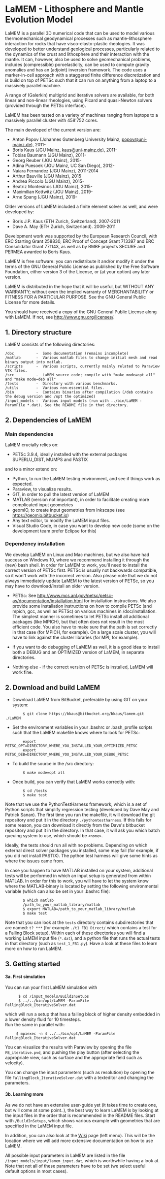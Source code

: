 # LaMEM - Lithosphere and Mantle Evolution Model

LaMEM is a parallel 3D numerical code that can be used to model various thermomechanical 
geodynamical processes such as mantle-lithosphere interaction for rocks 
that have visco-elasto-plastic rheologies. It was developed to better understand geological 
processes, particularly related to the dynamics of the crust and  lithosphere and their 
interaction with the mantle. It can, however, also be used to solve geomechanical problems, includes (compressible) poroelasticity, can be used to compute gravity anomalies and has an (adjoint) inversion framework. The code uses a marker-in-cell approach with a staggered finite difference discretization and is build on top of PETSc such that it can run on anything from a laptop to a massively parallel machine. 

A range of (Galerkin) multigrid and iterative solvers are 
available, for both linear and non-linear rheologies, using Picard and 
quasi-Newton solvers (provided through the PETSc interface).

LaMEM has been tested on a variety of machines ranging from laptops to a massively parallel cluster with 458'752 cores.

The main developed of the current version are:

* Anton Popov         (Johannes Gutenberg University Mainz, popov@uni-mainz.de), 2011-
* Boris Kaus          (JGU Mainz, kaus@uni-mainz.de), 2011-
* Tobias Baumann      (JGU Mainz), 2011-
* Georg Reuber        (JGU Mainz), 2015-	
* Adina Puesoek       (JGU Mainz, UC San Diego), 2012-
* Naiara Fernandez    (JGU Mainz), 2011-2014
* Arthur Bauville     (JGU Mainz), 2015
* Andrea Piccolo      (JGU Mainz), 2015-
* Beatriz Montesinos  (JGU Mainz), 2015-
* Maximilian Kottwitz (JGU Mainz), 2019-
* Arne Spang          (JGU Mainz), 2019-

Older versions of LaMEM included a finite element solver as well, 
and were developed by:

* Boris J.P. Kaus (ETH Zurich, Switzerland). 2007-2011
* Dave A. May     (ETH Zurich, Switzerland). 2009-2011

Development work was supported by the European Research Council, 
with ERC Starting Grant 258830, ERC Proof of Concept Grant 713397 and ERC Consolidator Grant 771143, as well as by BMBF projects SECURE and PERMEA awarded to Boris Kaus. 

LaMEM is free software: you can redistribute it and/or modify
it under the terms of the GNU General Public License as published
by the Free Software Foundation, either version 3 of the License,
or (at your option) any later version.

LaMEM is distributed in the hope that it will be useful,
but WITHOUT ANY WARRANTY; without even the implied warranty of
MERCHANTABILITY or FITNESS FOR A PARTICULAR PURPOSE.
See the GNU General Public License for more details.

You should have received a copy of the GNU General Public License
along with LaMEM. If not, see <http://www.gnu.org/licenses/>.

## 1. Directory structure
LaMEM consists of the following directories:
```
/doc          -  Some documentation (remains incomplete)
/matlab       -  Various matlab files to change initial mesh and read binary output into matlab.
/scripts      -	 Various scripts, currently mainly related to Paraview VTK files.
/src          -	 LaMEM source code; compile with "make mode=opt all" and "make mode=deb all"
/tests        -	 Directory with various benchmarks. 
/utils        -	 Various non-essential files.
/bin          -  Contains binaries after compilation (/deb contains the debug version and /opt the optimized)
/input_models -  Various input models (run with ../bin/LaMEM -ParamFile *.dat). See the README file in that directory.
```

## 2. Dependencies of LaMEM

### Main dependencies
LaMEM crucially relies on:

  * PETSc 3.9.4, ideally installed with the external packages SUPERLU_DIST, MUMPS and PASTIX

and to a minor extend on:

  * Python, to run the LaMEM testing environment, and see if things work as expected. 
  * Paraview, to visualize results.
  * GIT, in order to pull the latest version of LaMEM
  * MATLAB (version not important), in order to facilitate creating more complicated input geometries
  * geomIO, to create input geometries from Inkscape (see https://geomio.bitbucket.io) 
  * Any text editor, to modify the LaMEM input files. 
  * Visual Studio Code, in case you want to develop new code (some on the development team prefer Eclipse for this)

### Dependency installation
We develop LaMEM on Linux and Mac machines, but we also have had success on Windows 10, where we recommend installing it through the (new) bash shell. In order for LaMEM to work, you'll need to install the correct version of PETSc first. PETSc is usually not backwards compatible, so it won't work with the incorrect version. Also please note that we do not always immediately update LaMEM to the latest version of PETSc, so you may have to download/install an older version.

* PETSc: 
     See http://www.mcs.anl.gov/petsc/petsc-as/documentation/installation.html
     for installation instructions. We also provide some installation instructions on how to compile 
     PETSc (and mpich, gcc, as well as PETSc) on various machines in /doc/installation. The simplest manner is sometimes to let PETSc install all additional packages (like MPICH), but that often does not result in the most efficient code. You also have to make sure that the path is set correctly in that case (for MPICH, for example). On a large scale cluster, you will have to link against the cluster libraries (for MPI, for example).

* If you want to do debugging of LaMEM as well, it is a good idea to install both a DEBUG and an OPTIMIZED version of LaMEM, in separate directories.

* Nothing else - if the correct version of PETSc is installed, LaMEM will work fine.

	
## 2. Download and build LaMEM
* Download LaMEM from BitBucket, preferable by using GIT on your system:

```
        $ git clone https://bkaus@bitbucket.org/bkaus/lamem.git ./LaMEM
``` 

* Set the environment variables in your .bashrc or .bash_profile scripts such that the LaMEM makefile knows where to look for PETSc:
```
        export PETSC_OPT=DIRECTORY_WHERE_YOU_INSTALLED_YOUR_OPTIMIZED_PETSC
        export PETSC_DEB=DIRECTORY_WHERE_YOU_INSTALLED_YOUR_DEBUG_PETSC 
```

* To build the source in the /src directory:
```
        $ make mode=opt all 
```

* Once build, you can verify that LaMEM works correctly with:
```  
        $ cd /tests
        $ make test
```

  Note that we use the PythonTestHarness framework, which is a set of Python scripts that simplify regression testing (developed by Dave May and Patrick Sanan). The first time you run the makefile, it will download the git repository and put it in the directory ```./pythontestharness```. If this fails for some reason, you can download it directly from the Dave's bitbucket repository and put it in the directory. In that case, it will ask you which batch queuing system to use, which should be ```<none>```.	

  Ideally, the tests should run all with no problems. Depending on which external direct solver packages you installed, some may fail (for example, if you did not install PASTIX). The python test harness will give some hints as where the issues came from.  

  In case you happen to have MATLAB installed on your system, additional tests will be performed in which an input setup is generated from within MATLAB. In order for this to work, you will have to let the system know where the MATLAB-binary is located by setting the following environmental variable (which can also be set in your .bashrc file):
```  
        $ which matlab
        /path_to_your_matlab_library/matlab
        $ export MATLAB=/path_to_your_matlab_library/matlab
        $ make test
```
Note that you can look at the ```tests``` directory contains subdirectories that are named: ```t?_***``` (for example ```./t1_FB1_Direct/``` which contains a test for a Falling Block setup). Within each of these directories you will find a working LaMEM input file (```*.dat```), and a python file that runs the actual tests in that directory (such as ```test_1_FB1.py```). Have a look at these files to learn more on how to run LaMEM.


## 3. Getting started
#### 3a. First simulation
  You can run your first LaMEM simulation with 

```
      $ cd /input_models/BuildInSetups
      $ ../../bin/opt/LaMEM -ParamFile FallingBlock_IterativeSolver.dat
```
  which will run a setup that has a falling block of higher density embedded in a lower density fluid for 10 timesteps.  
  Run the same in parallel with:
  
``` 
     $ mpiexec -n 4 ../../bin/opt/LaMEM -ParamFile FallingBlock_IterativeSolver.dat
```

  You can visualize the results with Paraview by opening the file ```FB_iterative.pvd```, and pushing the play button (after selecting the appropriate view, such as surface and the appropriate field such as velocity).
  
  You can change the input parameters (such as resolution) by opening the file ```FallingBlock_IterativeSolver.dat``` with a texteditor and changing the parameters.

#### 3b. Learning more
 As we do not have an extensive user-guide yet (it takes time to create one, but will come at some point..), the best way to learn LaMEM is by looking at the input files in the order that is recommended in the README files. Start with ```/BuildInSetups```, which shows various example with geometries that are specified in the LaMEM input file. 

In addition, you can also look at the [Wiki](https://bitbucket.org/bkaus/lamem/wiki/Home) page (left menu). This will be the location where we will add more extensive documentation on how to use LaMEM.

All possible input parameters in LaMEM are listed in the file ```/input_models/input/lamem_input.dat```, which is worthwhile having a look at. Note that not all of these parameters have to be set (we select useful default options in most cases). 

